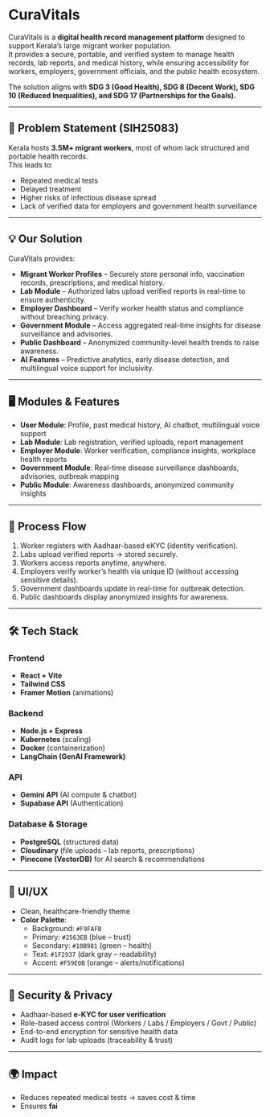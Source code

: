 # CuraVitals

CuraVitals is a **digital health record management platform** designed to support Kerala’s large migrant worker population.  
It provides a secure, portable, and verified system to manage health records, lab reports, and medical history, while ensuring accessibility for workers, employers, government officials, and the public health ecosystem.  

The solution aligns with **SDG 3 (Good Health), SDG 8 (Decent Work), SDG 10 (Reduced Inequalities), and SDG 17 (Partnerships for the Goals).**

---

## 🚀 Problem Statement (SIH25083)
Kerala hosts **3.5M+ migrant workers**, most of whom lack structured and portable health records.  
This leads to:  
- Repeated medical tests  
- Delayed treatment  
- Higher risks of infectious disease spread  
- Lack of verified data for employers and government health surveillance  

---

## 💡 Our Solution
CuraVitals provides:  
- **Migrant Worker Profiles** – Securely store personal info, vaccination records, prescriptions, and medical history.  
- **Lab Module** – Authorized labs upload verified reports in real-time to ensure authenticity.  
- **Employer Dashboard** – Verify worker health status and compliance without breaching privacy.  
- **Government Module** – Access aggregated real-time insights for disease surveillance and advisories.  
- **Public Dashboard** – Anonymized community-level health trends to raise awareness.  
- **AI Features** – Predictive analytics, early disease detection, and multilingual voice support for inclusivity.  

---

## 🖥️ Modules & Features
- **User Module**: Profile, past medical history, AI chatbot, multilingual voice support  
- **Lab Module**: Lab registration, verified uploads, report management  
- **Employer Module**: Worker verification, compliance insights, workplace health reports  
- **Government Module**: Real-time disease surveillance dashboards, advisories, outbreak mapping  
- **Public Module**: Awareness dashboards, anonymized community insights  

---

## 🔄 Process Flow
1. Worker registers with Aadhaar-based eKYC (identity verification).  
2. Labs upload verified reports → stored securely.  
3. Workers access reports anytime, anywhere.  
4. Employers verify worker’s health via unique ID (without accessing sensitive details).  
5. Government dashboards update in real-time for outbreak detection.  
6. Public dashboards display anonymized insights for awareness.  

---

## 🛠️ Tech Stack

### Frontend
- **React + Vite**  
- **Tailwind CSS**  
- **Framer Motion** (animations)

### Backend
- **Node.js + Express**  
- **Kubernetes** (scaling)  
- **Docker** (containerization)  
- **LangChain (GenAI Framework)**

### API
- **Gemini API** (AI compute & chatbot)  
- **Supabase API** (Authentication)

### Database & Storage
- **PostgreSQL** (structured data)  
- **Cloudinary** (file uploads – lab reports, prescriptions)  
- **Pinecone (VectorDB)** for AI search & recommendations  

---

## 🎨 UI/UX
- Clean, healthcare-friendly theme  
- **Color Palette**:  
  - Background: `#F9FAFB`  
  - Primary: `#2563EB` (blue – trust)  
  - Secondary: `#10B981` (green – health)  
  - Text: `#1F2937` (dark gray – readability)  
  - Accent: `#F59E0B` (orange – alerts/notifications)  

---

## 🔐 Security & Privacy
- Aadhaar-based **e-KYC for user verification**  
- Role-based access control (Workers / Labs / Employers / Govt / Public)  
- End-to-end encryption for sensitive health data  
- Audit logs for lab uploads (traceability & trust)  

---

## 🌍 Impact
- Reduces repeated medical tests → saves cost & time  
- Ensures **fai**
